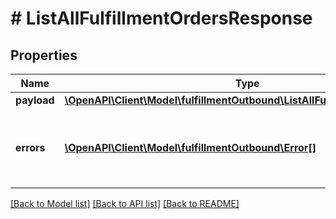 # # ListAllFulfillmentOrdersResponse

## Properties

Name | Type | Description | Notes
------------ | ------------- | ------------- | -------------
**payload** | [**\OpenAPI\Client\Model\fulfillmentOutbound\ListAllFulfillmentOrdersResult**](ListAllFulfillmentOrdersResult.md) |  | [optional]
**errors** | [**\OpenAPI\Client\Model\fulfillmentOutbound\Error[]**](Error.md) | A list of error responses returned when a request is unsuccessful. | [optional]

[[Back to Model list]](../../README.md#models) [[Back to API list]](../../README.md#endpoints) [[Back to README]](../../README.md)

